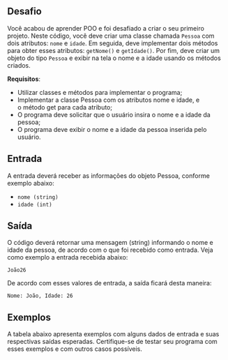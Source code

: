 ## **Desafio**

Você acabou de aprender POO e foi desafiado a criar o seu primeiro projeto. Neste código, você deve criar uma classe chamada `Pessoa` com dois atributos: `nome` e `idade`. Em seguida, deve implementar dois métodos para obter esses atributos: `getNome()` e `getIdade()`. Por fim, deve criar um objeto do tipo `Pessoa` e exibir na tela o nome e a idade usando os métodos criados.

**Requisitos**:

- Utilizar classes e métodos para implementar o programa;
- Implementar a classe Pessoa com os atributos nome e idade, e o método get para cada atributo;
- O programa deve solicitar que o usuário insira o nome e a idade da pessoa;
- O programa deve exibir o nome e a idade da pessoa inserida pelo usuário.

## **Entrada**

A entrada deverá receber as informações do objeto Pessoa, conforme exemplo abaixo:

- `nome (string)`
- `idade (int)`

## **Saída**

O código deverá retornar uma mensagem (string) informando o nome e idade da pessoa, de acordo com o que foi recebido como entrada. Veja como exemplo a entrada recebida abaixo:

`João26`

De acordo com esses valores de entrada, a saída ficará desta maneira:

`Nome: João, Idade: 26`

## **Exemplos**

A tabela abaixo apresenta exemplos com alguns dados de entrada e suas respectivas saídas esperadas. Certifique-se de testar seu programa com esses exemplos e com outros casos possíveis.
